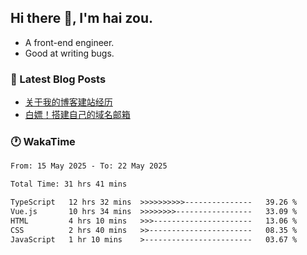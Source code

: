 ## Hi there 👋, I'm hai zou.

- A front-end engineer.
- Good at writing bugs.

### 📖 Latest Blog Posts
<!-- BLOG-POST-LIST:START -->
- [关于我的博客建站经历](https://www.izou.top/2025/01/blog-site-build/)
- [白嫖！搭建自己的域名邮箱](https://www.izou.top/2025/01/domain-mail/)
<!-- BLOG-POST-LIST:END -->

### 🕐 WakaTime
<!--START_SECTION:waka-->

```txt
From: 15 May 2025 - To: 22 May 2025

Total Time: 31 hrs 41 mins

TypeScript   12 hrs 32 mins  >>>>>>>>>>---------------   39.26 %
Vue.js       10 hrs 34 mins  >>>>>>>>-----------------   33.09 %
HTML         4 hrs 10 mins   >>>----------------------   13.06 %
CSS          2 hrs 40 mins   >>-----------------------   08.35 %
JavaScript   1 hr 10 mins    >------------------------   03.67 %
```

<!--END_SECTION:waka-->
